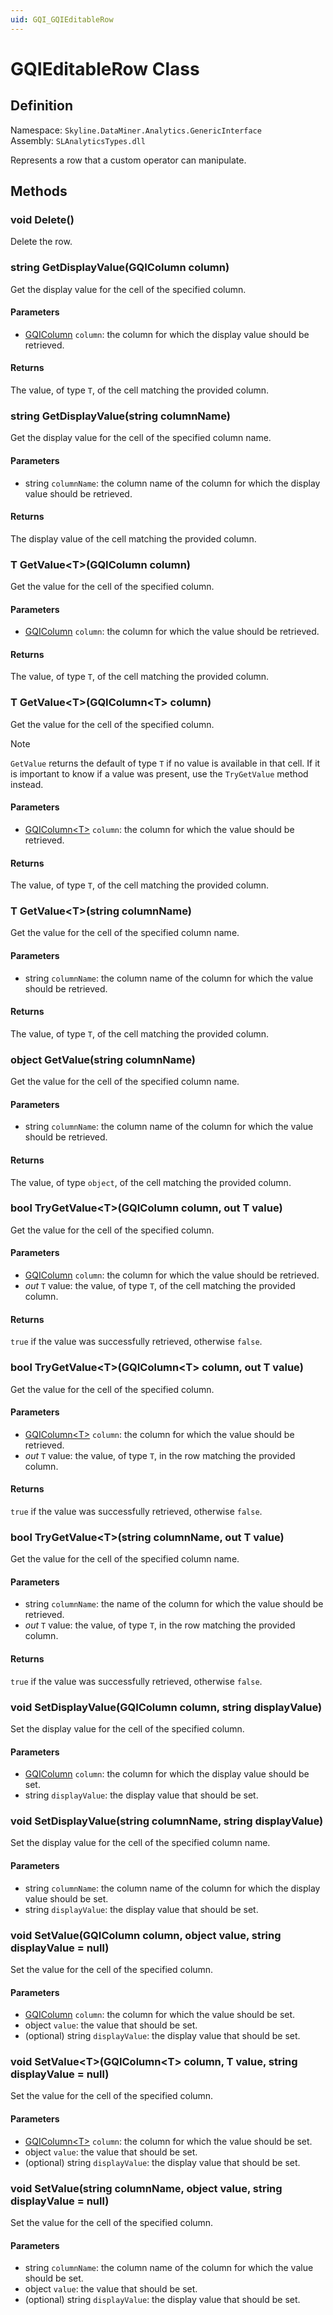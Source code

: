 ```yaml
---
uid: GQI_GQIEditableRow
---
```


# GQIEditableRow Class

## Definition

Namespace: `Skyline.DataMiner.Analytics.GenericInterface`  
Assembly: `SLAnalyticsTypes.dll`

Represents a row that a custom operator can manipulate.

## Methods

### void Delete()

Delete the row.

### string GetDisplayValue(GQIColumn column)

Get the display value for the cell of the specified column.

#### Parameters

- [GQIColumn](xref:GQIColumn) `column`: the column for which the display value should be retrieved.

#### Returns

The value, of type `T`, of the cell matching the provided column.

### string GetDisplayValue(string columnName)

Get the display value for the cell of the specified column name.

#### Parameters

- string `columnName`: the column name of the column for which the display value should be retrieved.

#### Returns

The display value of the cell matching the provided column.

### T GetValue\<T\>(GQIColumn column)

Get the value for the cell of the specified column.

#### Parameters

- [GQIColumn](xref:GQIColumn) `column`: the column for which the value should be retrieved.

#### Returns

The value, of type `T`, of the cell matching the provided column.

### T GetValue\<T\>(GQIColumn\<T\> column)

Get the value for the cell of the specified column.

> [!NOTE]
> `GetValue` returns the default of type `T` if no value is available in that cell. If it is important to know if a value was present, use the `TryGetValue` method instead.

#### Parameters

- [GQIColumn\<T\>](xref:GQIColumn) `column`: the column for which the value should be retrieved. 

#### Returns

The value, of type `T`, of the cell matching the provided column.

### T GetValue\<T\>(string columnName)

Get the value for the cell of the specified column name.

#### Parameters

- string `columnName`: the column name of the column for which the value should be retrieved.

#### Returns

The value, of type `T`, of the cell matching the provided column.

### object GetValue(string columnName)

Get the value for the cell of the specified column name.

#### Parameters

- string `columnName`: the column name of the column for which the value should be retrieved.

#### Returns

The value, of type `object`, of the cell matching the provided column.

### bool TryGetValue\<T\>(GQIColumn column, out T value)

Get the value for the cell of the specified column.

#### Parameters

- [GQIColumn](xref:GQIColumn) `column`: the column for which the value should be retrieved.
- *out* `T` value: the value, of type `T`, of the cell matching the provided column.

#### Returns

`true` if the value was successfully retrieved, otherwise `false`.

### bool TryGetValue\<T\>(GQIColumn\<T\> column, out T value)

Get the value for the cell of the specified column.

#### Parameters

- [GQIColumn\<T\>](xref:GQIColumn) `column`: the column for which the value should be retrieved.
- *out* `T` value: the value, of type `T`, in the row matching the provided column.

#### Returns

`true` if the value was successfully retrieved, otherwise `false`.

### bool TryGetValue\<T\>(string columnName, out T value)

Get the value for the cell of the specified column name.

#### Parameters

- string `columnName`: the name of the column for which the value should be retrieved.
- *out* `T` value: the value, of type `T`, in the row matching the provided column.

#### Returns

`true` if the value was successfully retrieved, otherwise `false`.

### void SetDisplayValue(GQIColumn column, string displayValue)

Set the display value for the cell of the specified column.

#### Parameters

- [GQIColumn](xref:GQIColumn) `column`: the column for which the display value should be set.
- string `displayValue`: the display value that should be set.

### void SetDisplayValue(string columnName, string displayValue)

Set the display value for the cell of the specified column name.

#### Parameters

- string `columnName`: the column name of the column for which the display value should be set.
- string `displayValue`: the display value that should be set.

### void SetValue(GQIColumn column, object value, string displayValue = null)

Set the value for the cell of the specified column.

#### Parameters

- [GQIColumn](xref:GQIColumn) `column`: the column for which the value should be set.
- object `value`: the value that should be set.
- (optional) string `displayValue`: the display value that should be set.

### void SetValue\<T\>(GQIColumn\<T\> column, T value, string displayValue = null)

Set the value for the cell of the specified column.

#### Parameters

- [GQIColumn\<T\>](xref:GQIColumn) `column`: the column for which the value should be set.
- object `value`: the value that should be set.
- (optional) string `displayValue`: the display value that should be set.

### void SetValue(string columnName, object value, string displayValue = null)

Set the value for the cell of the specified column.

#### Parameters

- string `columnName`: the column name of the column for which the value should be set.
- object `value`: the value that should be set.
- (optional) string `displayValue`: the display value that should be set.